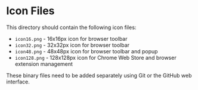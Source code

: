# Icon Files

This directory should contain the following icon files:

- `icon16.png` - 16x16px icon for browser toolbar
- `icon32.png` - 32x32px icon for browser toolbar
- `icon48.png` - 48x48px icon for browser toolbar and popup
- `icon128.png` - 128x128px icon for Chrome Web Store and browser extension management

These binary files need to be added separately using Git or the GitHub web interface.